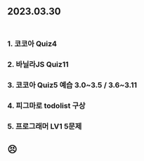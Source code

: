 ## 2023.03.30<br/><br/>

### 1. 코코아 Quiz4
### 2. 바닐라JS Quiz11
### 3. 코코아 Quiz5 예습 3.0\~3.5 / 3.6\~3.11
### 4. 피그마로 todolist 구상
### 5. 프로그래머 LV1 5문제




## 😣
